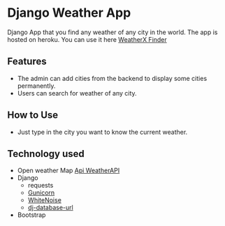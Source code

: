 # Django Weather App

Django App that you find any weather of any city in the world.
The app is hosted on heroku. You can use it here [WeatherX Finder](http://weatherxfinder.herokuapp.com/)

## Features
- The admin can add cities from the backend to display some cities permanently.
- Users can search for weather of any city.


## How to Use

- Just type in the city you want to know the current weather.




## Technology used
- Open weather Map [Api WeatherAPI](https://openweathermap.org/api)
- Django 
    - requests
    - [Gunicorn](https://warehouse.python.org/project/gunicorn/)
    - [WhiteNoise](https://warehouse.python.org/project/whitenoise/)
    - [dj-database-url](https://warehouse.python.org/project/dj-database-url/)
- Bootstrap
